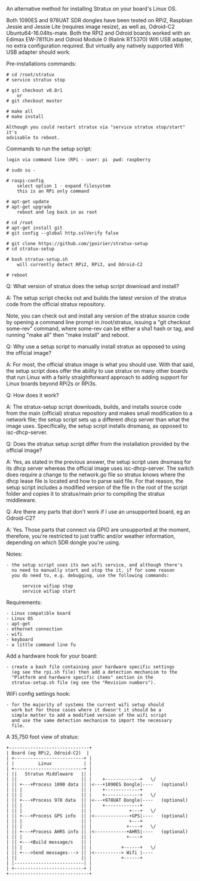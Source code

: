 An alternative method for installing Stratux on your board's Linux OS.

Both 1090ES and 978UAT SDR dongles have been tested on RPi2, Raspbian
Jessie and Jessie Lite (requires image resize), as well as, Odroid-C2
Ubuntu64-16.04lts-mate. Both the RPI2 and Odroid boards worked with an
Edimax EW-7811Un and Odroid Module 0 (Ralink RT5370) Wifi
USB adapter, no extra configuration required. But virtually any natively
supported Wifi USB adapter should work.


Pre-installations commands:

    # cd /root/stratux
    # service stratux stop

    # git checkout v0.8r1
        or
    # git checkout master

    # make all
    # make install

    Although you could restart stratux via "service stratux stop/start" it's
    advisable to reboot.


Commands to run the setup script:

    login via command line (RPi - user: pi  pwd: raspberry

    # sudo su -

    # raspi-config
        select option 1 - expand filesystem
        this is an RPi only command

    # apt-get update
    # apt-get upgrade
        reboot and log back in as root

    # cd /root
    # apt-get install git
    # git config --global http.sslVerify false

    # git clone https://github.com/jpoirier/stratux-setup
    # cd stratux-setup

    # bash stratux-setup.sh
        will currently detect RPi2, RPi3, and Odroid-C2

    # reboot


Q: What version of stratux does the setup script download and install?

A: The setup script checks out and builds the latest version of the stratux
code from the official stratux repository.

Note, you can check out and install any version of the stratux source code by
opening a command line prompt in /root/stratux, issuing a "git checkout some-rev"
command, where some-rev can be either a sha1 hash or tag, and running
"make all" then "make install" and reboot.


Q: Why use a setup script to manually install stratux as opposed to using the official image?

A: For most, the official stratux image is what you should use.
With that said, the setup script does offer the ability to use stratux on
many other boards that run Linux with a fairly straightforward approach to
adding support for Linux boards beyond RPi2s or RPi3s.


Q: How does it work?

A: The stratux-setup script downloads, builds, and installs source code from the
main (official) stratux repository and makes small modification to a network file;
the setup script sets up a different dhcp server than what the image uses.
Specifically, the setup script installs dnsmasq, as opposed to isc-dhcp-server.


Q: Does the stratux setup script differ from the installation provided by the official image?

A: Yes, as stated in the previous answer, the setup script uses dnsmasq for
its dhcp server whereas the official image uses isc-dhcp-server. The switch does
require a change to the network.go file so stratux knows where the dhcp lease file is
located and how to parse said file. For that reason, the setup script includes
a modified version of the file in the root of the script folder and copies it
to stratux/main prior to compiling the stratux middleware.


Q: Are there any parts that don't work if I use an unsupported board, eg an Odroid-C2?

A: Yes. Those parts that connect via GPIO are unsupported at the moment,
therefore, you're restricted to just traffic and/or weather information,
depending on which SDR dongle you're using.


Notes:

    - the setup script uses its own wifi service, and although there's
      no need to manually start and stop the it, if for some reason
      you do need to, e.g. debugging, use the following commands:

          service wifiap stop
          service wifiap start

Requirements:

    - Linux compatible board
    - Linux OS
    - apt-get
    - ethernet connection
    - wifi
    - keyboard
    - a little command line fu


Add a hardware hook for your board:

    - create a bash file containing your hardware specific settings
      (eg see the rpi.sh file) then add a detection mechanism to the
      "Platform and hardware specific items" section in the
      stratux-setup.sh file (eg see the "Revision numbers").


WiFi config settings hook:

    - for the majority of systems the current wifi setup should
      work but for those cases where it doesn't it should be a
      simple matter to add a modified version of the wifi script
      and use the same detection mechanism to import the necessary
      file.


A 35,750 foot view of stratux:

    +------------------------------+
    | Board (eg RPi2, Odroid-C2)  |
    | +--------------------------+ |
    | |         Linux            | |
    | +--------------------------+ |
    | ||   Stratux Middleware   || |
    | ||                        || |    +-------------+   \/
    | || +---+Process 1090 data || |<---+1090ES Dongle|----   (optional)
    | || |                      || |    +-------------+
    | || |                      || |    +-------------+   \/
    | || +---+Process 978 data  || |<---+978UAT Dongle|----   (optional)
    | || |                      || |    +-------------+
    | || |                      || |              +---+   \/
    | || +---+Process GPS info  || |<-------------+GPS|----   (optional)
    | || |                      || |              +---+
    | || |                      || |             +----+   \/
    | || +---+Process AHRS info || |<------------+AHRS|----   (optional)
    | || |                      || |             +----+
    | || +---+Build message/s   || |
    | || |                      || |           +------+   \/
    | || +--->Send messages---> || |<----------> Wifi |----
    | ||                        || |           +------+
    | |--------------------------| |
    | +--------------------------+ |
    +------------------------------+
